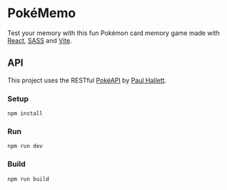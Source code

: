 # PokéMemo
Test your memory with this fun Pokémon card memory game made with [React](https://reactjs.org/), [SASS](https://sass-lang.com/) and [Vite](https://vitejs.dev/).

## API
This project uses the RESTful [PokéAPI](https://pokeapi.co/) by [Paul Hallett](https://github.com/phalt).

### Setup
```
npm install
```

### Run
```
npm run dev
```

### Build
```
npm run build
```
